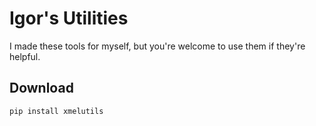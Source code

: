 # Igor's Utilities
I made these tools for myself, but you're welcome to use them if they're helpful.


## Download
```bash
pip install xmelutils
```